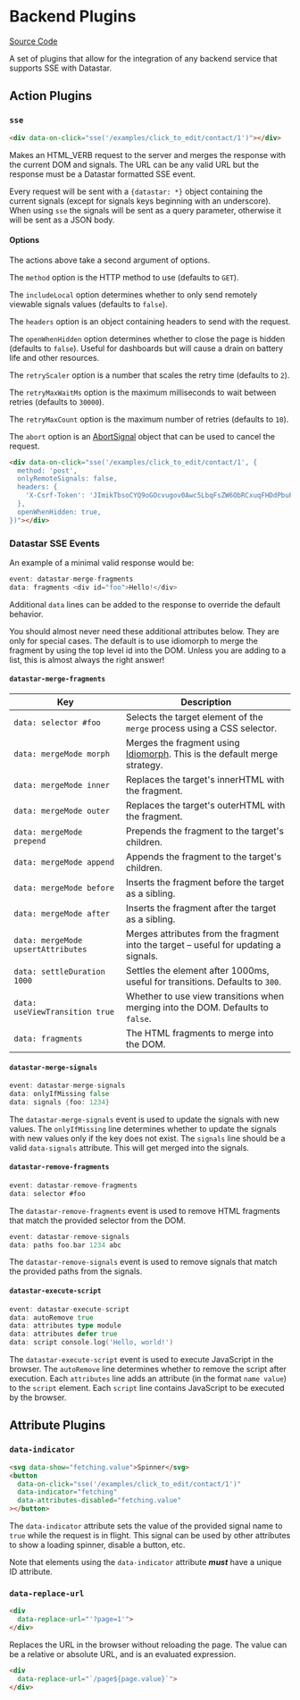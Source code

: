 # Backend Plugins

[Source Code](https://github.com/starfederation/datastar/blob/main//library/src/plugins/official/backend)

A set of plugins that allow for the integration of any backend service that supports SSE with Datastar.

## Action Plugins

### `sse`

```html
<div data-on-click="sse('/examples/click_to_edit/contact/1')"></div>
```

Makes an HTML_VERB request to the server and merges the response with the current DOM and signals. The URL can be any valid URL but the response must be a Datastar formatted SSE event.

Every request will be sent with a `{datastar: *}` object containing the current signals (except for signals keys beginning with an underscore). When using `sse` the signals will be sent as a query parameter, otherwise it will be sent as a JSON body.

#### Options

The actions above take a second argument of options.

The `method` option is the HTTP method to use (defaults to `GET`).

The `includeLocal` option determines whether to only send remotely viewable signals values (defaults to `false`).

The `headers` option is an object containing headers to send with the request.

The `openWhenHidden` option determines whether to close the page is hidden (defaults to `false`).  Useful for dashboards but will cause a drain on battery life and other resources.

The `retryScaler` option is a number that scales the retry time (defaults to `2`).

The `retryMaxWaitMs` option is the maximum milliseconds to wait between retries (defaults to `30000`).

The `retryMaxCount` option is the maximum number of retries (defaults to `10`).

The `abort` option is an [AbortSignal](https://developer.mozilla.org/en-US/docs/Web/API/AbortSignal) object that can be used to cancel the request.


```html
<div data-on-click="sse('/examples/click_to_edit/contact/1', {
  method: 'post',
  onlyRemoteSignals: false,
  headers: {
    'X-Csrf-Token': 'JImikTbsoCYQ9oGOcvugov0Awc5LbqFsZW6ObRCxuqFHDdPbuFyc4ksPVVa9+EB4Ag+VU6rpc680edNFswIRwg==',
  },
  openWhenHidden: true,
})"></div>
```

### Datastar SSE Events

An example of a minimal valid response would be:

```go
event: datastar-merge-fragments
data: fragments <div id="foo">Hello!</div>
```

Additional `data` lines can be added to the response to override the default behavior.

<div class="alert alert-warning">
  <iconify-icon icon="material-symbols:warning-rounded"></iconify-icon>
  <p>
  You should almost never need these additional attributes below. They are only for special cases.
  The default is to use idiomorph to merge the fragment by using the top level id into the DOM.
  Unless you are adding to a list, this is almost always the right answer!
  </p>
</div>

#### `datastar-merge-fragments`

| Key                                | Description                                                                                                             |
|------------------------------------|-------------------------------------------------------------------------------------------------------------------------|
| `data: selector #foo`              | Selects the target element of the `merge` process using a CSS selector.                                                 |
| `data: mergeMode morph`            | Merges the fragment using [Idiomorph](https://github.com/bigskysoftware/idiomorph). This is the default merge strategy. |
| `data: mergeMode inner`            | Replaces the target's innerHTML with the fragment.                                                                      |
| `data: mergeMode outer`            | Replaces the target's outerHTML with the fragment.                                                                      |
| `data: mergeMode prepend`          | Prepends the fragment to the target's children.                                                                         |
| `data: mergeMode append`           | Appends the fragment to the target's children.                                                                          |
| `data: mergeMode before`           | Inserts the fragment before the target as a sibling.                                                                    |
| `data: mergeMode after`            | Inserts the fragment after the target as a sibling.                                                                     |
| `data: mergeMode upsertAttributes` | Merges attributes from the fragment into the target – useful for updating a signals.                                      |
| `data: settleDuration 1000`        | Settles the element after 1000ms, useful for transitions. Defaults to `300`.                                            |
| `data: useViewTransition true`     | Whether to use view transitions when merging into the DOM. Defaults to `false`.                                         |
| `data: fragments`                  | The HTML fragments to merge into the DOM.                                                                               |

#### `datastar-merge-signals`

```go
event: datastar-merge-signals
data: onlyIfMissing false
data: signals {foo: 1234}
```

The `datastar-merge-signals` event is used to update the signals with new values. The `onlyIfMissing` line determines whether to update the signals with new values only if the key does not exist. The `signals` line should be a valid `data-signals` attribute. This will get merged into the signals.

#### `datastar-remove-fragments`

```go
event: datastar-remove-fragments
data: selector #foo
```

The `datastar-remove-fragments` event is used to remove HTML fragments that match the provided selector from the DOM.

```go
event: datastar-remove-signals
data: paths foo.bar 1234 abc
```

The `datastar-remove-signals` event is used to remove signals that match the provided paths from the signals.

#### `datastar-execute-script`

```go
event: datastar-execute-script
data: autoRemove true
data: attributes type module
data: attributes defer true
data: script console.log('Hello, world!')
```

The `datastar-execute-script` event is used to execute JavaScript in the browser. The `autoRemove` line determines whether to remove the script after execution. Each `attributes` line adds an attribute (in the format `name value`) to the `script` element. Each `script` line contains JavaScript to be executed by the browser.

## Attribute Plugins

### `data-indicator`

```html
<svg data-show="fetching.value">Spinner</svg>
<button
  data-on-click="sse('/examples/click_to_edit/contact/1')"
  data-indicator="fetching"
  data-attributes-disabled="fetching.value"
></button>
```

The `data-indicator` attribute sets the value of the provided signal name to `true` while the request is in flight. This signal can be used by other attributes to show a loading spinner, disable a button, etc.

Note that elements using the `data-indicator` attribute ***must*** have a unique ID attribute.

### `data-replace-url`

```html
<div
  data-replace-url="'?page=1'">
</div>
```

Replaces the URL in the browser without reloading the page. The value can be a relative or absolute URL, and is an evaluated expression.

```html
<div
  data-replace-url="`/page${page.value}`">
</div>
```
